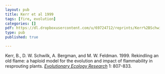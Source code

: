 ```yaml
---
layout: pub
title: Kerr et al 1999
tags: [fire, evolution]
categories: []
pdf: https://dl.dropboxusercontent.com/u/69724712/reprints/Kerr%2BSchwilk%2Betal-1999.pdf
type: pub
published: true

---
```


Kerr, B., D. W. Schwilk, A. Bergman, and M. W. Feldman. 1999. Rekindling an old flame: a haploid model for the evolution and impact of flammability in resprouting plants.  [*Evolutionary Ecology Research*](http://www.evolutionary-ecology.com) 1: 807-833.
